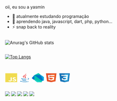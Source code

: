 oii, eu sou a yasmin 


- 🔭 atualmente estudando programação
- 🌱 aprendendo java, javascript, dart, php, python...
- ⚡ snap back to reality

##
![Anurag's GitHub stats](https://github-readme-stats.vercel.app/api?username=yasmincrf&show_icons=true&theme=radical)


##

[![Top Langs](https://github-readme-stats.vercel.app/api/top-langs/?username=yasmincrf&layout=donut&theme=radical)](https://github.com/yasmincrf/github-readme-stats)

##

<div style="display: inline_block"><br>
<img align="center" alt="Yasmin-Js" height="30" width="40" src="https://raw.githubusercontent.com/devicons/devicon/master/icons/javascript/javascript-plain.svg">
<img align="center" alt="Yasmin-Java" height="30" width="40" src="https://raw.githubusercontent.com/devicons/devicon/master/icons/java/java-original.svg">
<img align="center" alt="Yasmin-Dart" height="30" width="40" src="https://raw.githubusercontent.com/devicons/devicon/master/icons/dart/dart-original.svg">
<img align="center" alt="Yasmin-HTML" height="30" width="40" src="https://raw.githubusercontent.com/devicons/devicon/master/icons/html5/html5-original.svg">
<img align="center" alt="Yasmin-CSS" height="30" width="40" src="https://raw.githubusercontent.com/devicons/devicon/master/icons/css3/css3-original.svg">

  
</div>
  
##
   
<div> 
  <a href="https://www.youtube.com/@yasmin_crf" target="_blank"><img src="https://img.shields.io/badge/YouTube-FF0000?style=for-the-badge&logo=youtube&logoColor=white" target="_blank"></a>
  <a href="https://www.instagram.com/yasmin.goncalvesy/" target="_blank"><img src="https://img.shields.io/badge/-Instagram-%23E4405F?style=for-the-badge&logo=instagram&logoColor=white" target="_blank"></a>
 	<a href="https://www.twitch.tv/yasminwthq" target="_blank"><img src="https://img.shields.io/badge/Twitch-9146FF?style=for-the-badge&logo=twitch&logoColor=white" target="_blank"></a> 
  <a href = "mailto:yasmin.goncalves.teixeira.06@gmail.com"><img src="https://img.shields.io/badge/-Gmail-%23333?style=for-the-badge&logo=gmail&logoColor=white" target="_blank"></a>
  <a href="https://www.linkedin.com/in/yasmin-gonçalves-teixeira-137267267/" target="_blank"><img src="https://img.shields.io/badge/-LinkedIn-%230077B5?style=for-the-badge&logo=linkedin&logoColor=white" target="_blank"></a> 
  
</div>

